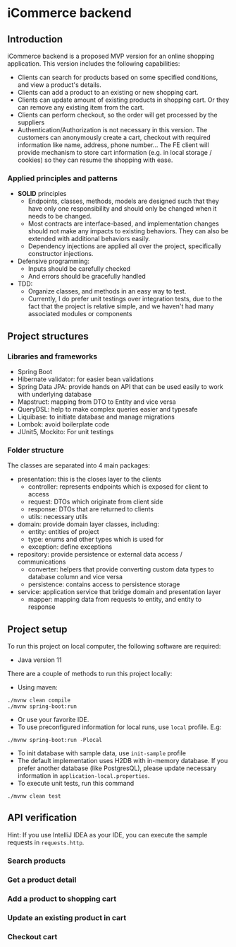 # iCommerce backend

## Introduction
iCommerce backend is a proposed MVP version for an online shopping application. This version includes the following capabilities:
- Clients can search for products based on some specified conditions, and view a product's details.
- Clients can add a product to an existing or new shopping cart.
- Clients can update amount of existing products in shopping cart. Or they can remove any existing item from the cart.
- Clients can perform checkout, so the order will get processed by the suppliers
- Authentication/Authorization is not necessary in this version. The customers can anonymously create a cart, checkout with required information like name, address, phone number... The FE client will provide mechanism to store cart information (e.g. in local storage / cookies) so they can resume the shopping with ease.

### Applied principles and patterns
- **SOLID** principles
  - Endpoints, classes, methods, models are designed such that they have only one responsibility and should only be changed when it needs to be changed. 
  - Most contracts are interface-based, and implementation changes should not make any impacts to existing behaviors. They can also be extended with additional behaviors easily.
  - Dependency injections are applied all over the project, specifically constructor injections.
- Defensive programming:
  - Inputs should be carefully checked
  - And errors should be gracefully handled
- TDD: 
  - Organize classes, and methods in an easy way to test.
  - Currently, I do prefer unit testings over integration tests, due to the fact that the project is relative simple, and we haven't had many associated modules or components

## Project structures
### Libraries and frameworks
- Spring Boot
- Hibernate validator: for easier bean validations
- Spring Data JPA: provide hands on API that can be used easily to work with underlying database
- Mapstruct: mapping from DTO to Entity and vice versa
- QueryDSL: help to make complex queries easier and typesafe
- Liquibase: to initiate database and manage migrations
- Lombok: avoid boilerplate code
- JUnit5, Mockito: For unit testings

### Folder structure
The classes are separated into 4 main packages:
- presentation: this is the closes layer to the clients
  - controller: represents endpoints which is exposed for client to access
  - request: DTOs which originate from client side
  - response: DTOs that are returned to clients
  - utils: necessary utils
- domain: provide domain layer classes, including:
  - entity: entities of project
  - type: enums and other types which is used for 
  - exception: define exceptions 
- repository: provide persistence or external data access / communications
  - converter: helpers that provide converting custom data types to database column and vice versa
  - persistence: contains access to persistence storage
- service: application service that bridge domain and presentation layer
  - mapper: mapping data from requests to entity, and entity to response


## Project setup
To run this project on local computer, the following software are required:
- Java version 11

There are a couple of methods to run this project locally:
- Using maven:
```shell
./mvnw clean compile
./mvnw spring-boot:run
```

- Or use your favorite IDE.
- To use preconfigured information for local runs, use `local` profile. E.g:
```shell
./mvnw spring-boot:run -Plocal
```
- To init database with sample data, use `init-sample` profile
- The default implementation uses H2DB with in-memory database. If you prefer another database (like PostgresQL), please update necessary information in `application-local.properties`.
- To execute unit tests, run this command
```shell
./mvnw clean test
```

## API verification
Hint: If you use IntelliJ IDEA as your IDE, you can execute the sample requests in `requests.http`. 
### Search products


### Get a product detail

### Add a product to shopping cart

### Update an existing product in cart

### Checkout cart
